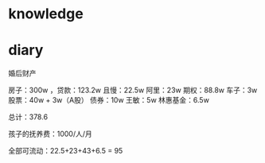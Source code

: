 # knowledge


# diary





婚后财产

房子：300w ，贷款：123.2w
且慢：22.5w
阿里：23w
期权：88.8w
车子：3w
股票：40w + 3w（A股）
债券：10w
王敏：5w
林惠基金：6.5w

总计：378.6


孩子的抚养费：1000/人/月

全部可流动：22.5+23+43+6.5 = 95


